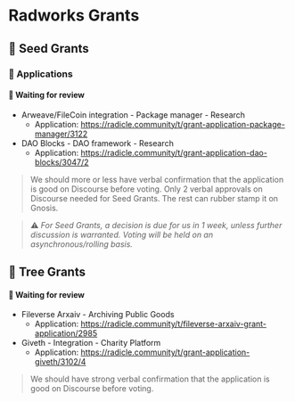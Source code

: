 # Radworks Grants

## 🌱 Seed Grants 

### 📝 Applications 

#### 🧐 Waiting for review
* Arweave/FileCoin integration - Package manager - Research
  * Application: https://radicle.community/t/grant-application-package-manager/3122
* DAO Blocks - DAO framework - Research
  * Application: https://radicle.community/t/grant-application-dao-blocks/3047/2

> We should more or less have verbal confirmation that the application is good on Discourse before voting. Only 2 verbal approvals on Discourse needed for Seed Grants. The rest can rubber stamp it on Gnosis.

> ⚠️ *For Seed Grants, a decision is due for us in 1 week, unless further discussion is warranted. Voting will be held on an asynchronous/rolling basis.*

## 🌲 Tree Grants

#### 🧐 Waiting for review
* Fileverse Arxaiv - Archiving Public Goods
  * Application: https://radicle.community/t/fileverse-arxaiv-grant-application/2985
* Giveth - Integration - Charity Platform
  * Application: https://radicle.community/t/grant-application-giveth/3102/4
  
> We should have strong verbal confirmation that the application is good on Discourse before voting. 
